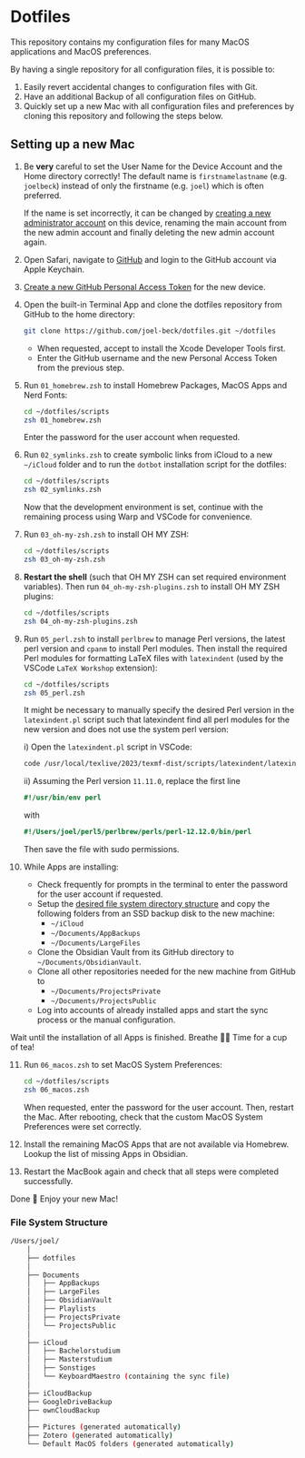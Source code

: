 # Dotfiles

This repository contains my configuration files for many MacOS applications and MacOS preferences.

By having a single repository for all configuration files, it is possible to:

1. Easily revert accidental changes to configuration files with Git.
1. Have an additional Backup of all configuration files on GitHub.
1. Quickly set up a new Mac with all configuration files and preferences by cloning this repository and following the steps below.


## Setting up a new Mac

1.  Be **very** careful to set the User Name for the Device Account and the Home directory correctly!
    The default name is `firstnamelastname` (e.g. `joelbeck`) instead of only the firstname (e.g. `joel`) which is often preferred.

    If the name is set incorrectly, it can be changed by [creating a new administrator account](https://support.apple.com/en-us/HT201548) on this device, renaming the main account from the new admin account and finally deleting the new admin account again.

2. Open Safari, navigate to [GitHub](https://github.com) and login to the GitHub account via Apple Keychain.

3. [Create a new GitHub Personal Access Token](https://docs.github.com/en/authentication/keeping-your-account-and-data-secure/managing-your-personal-access-tokens#creating-a-fine-grained-personal-access-token) for the new device.

4.  Open the built-in Terminal App and clone the dotfiles repository from GitHub to the home directory:

    ```bash
    git clone https://github.com/joel-beck/dotfiles.git ~/dotfiles
    ```

    - When requested, accept to install the Xcode Developer Tools first.
    - Enter the GitHub username and the new Personal Access Token from the previous step.

5.  Run `01_homebrew.zsh` to install Homebrew Packages, MacOS Apps and Nerd Fonts:

    ```bash
    cd ~/dotfiles/scripts
    zsh 01_homebrew.zsh
    ```

    Enter the password for the user account when requested.

6.  Run `02_symlinks.zsh` to create symbolic links from iCloud to a new `~/iCloud` folder and to run the `dotbot` installation script for the dotfiles:

    ```bash
    cd ~/dotfiles/scripts
    zsh 02_symlinks.zsh
    ```

    Now that the development environment is set, continue with the remaining process using Warp and VSCode for convenience.

7.  Run `03_oh-my-zsh.zsh` to install OH MY ZSH:

    ```bash
    cd ~/dotfiles/scripts
    zsh 03_oh-my-zsh.zsh
    ```

8.  **Restart the shell** (such that OH MY ZSH can set required environment variables).
    Then run `04_oh-my-zsh-plugins.zsh` to install OH MY ZSH plugins:

    ```bash
    cd ~/dotfiles/scripts
    zsh 04_oh-my-zsh-plugins.zsh
    ```

9.  Run `05_perl.zsh` to install `perlbrew` to manage Perl versions, the latest perl version and `cpanm` to install Perl modules.
    Then install the required Perl modules for formatting LaTeX files with `latexindent` (used by the VSCode `LaTeX Workshop` extension):

    ```bash
    cd ~/dotfiles/scripts
    zsh 05_perl.zsh
    ```

    It might be necessary to manually specify the desired Perl version in the `latexindent.pl` script such that latexindent find all perl modules for the new version and does not use the system perl version:

    i) Open the `latexindent.pl` script in VSCode:

    ```bash
    code /usr/local/texlive/2023/texmf-dist/scripts/latexindent/latexindent.pl
    ```

    ii) Assuming the Perl version `11.11.0`, replace the first line

    ```perl
    #!/usr/bin/env perl
    ```

    with

    ```perl
    #!/Users/joel/perl5/perlbrew/perls/perl-12.12.0/bin/perl
    ```

    Then save the file with sudo permissions.

10. While Apps are installing:
    - Check frequently for prompts in the terminal to enter the password for the user account if requested.
    - Setup the [desired file system directory structure](#file-system-structure) and copy the following folders from an SSD backup disk to the new machine:
        - `~/iCloud`
        - `~/Documents/AppBackups`
        - `~/Documents/LargeFiles`
    - Clone the Obsidian Vault from its GitHub directory to `~/Documents/ObsidianVault`.
    - Clone all other repositories needed for the new machine from GitHub to
        - `~/Documents/ProjectsPrivate`
        - `~/Documents/ProjectsPublic`
    - Log into accounts of already installed apps and start the sync process or the manual configuration.

Wait until the installation of all Apps is finished.
Breathe 🧘‍♂️ Time for a cup of tea!

11. Run `06_macos.zsh` to set MacOS System Preferences:

    ```bash
    cd ~/dotfiles/scripts
    zsh 06_macos.zsh
    ```

    When requested, enter the password for the user account.
    Then, restart the Mac.
    After rebooting, check that the custom MacOS System Preferences were set correctly.

12. Install the remaining MacOS Apps that are not available via Homebrew. Lookup the list of missing Apps in Obsidian.

13. Restart the MacBook again and check that all steps were completed successfully.

Done 🎉 Enjoy your new Mac!


### File System Structure

```bash
/Users/joel/
    │
    ├── dotfiles
    │
    ├── Documents
    │   ├── AppBackups
    │   ├── LargeFiles
    │   ├── ObsidianVault
    │   ├── Playlists
    │   ├── ProjectsPrivate
    │   └── ProjectsPublic
    │
    ├── iCloud
    │   ├── Bachelorstudium
    │   ├── Masterstudium
    │   ├── Sonstiges
    │   └── KeyboardMaestro (containing the sync file)
    │
    ├── iCloudBackup
    ├── GoogleDriveBackup
    ├── ownCloudBackup
    │
    ├── Pictures (generated automatically)
    ├── Zotero (generated automatically)
    └── Default MacOS folders (generated automatically)
```
